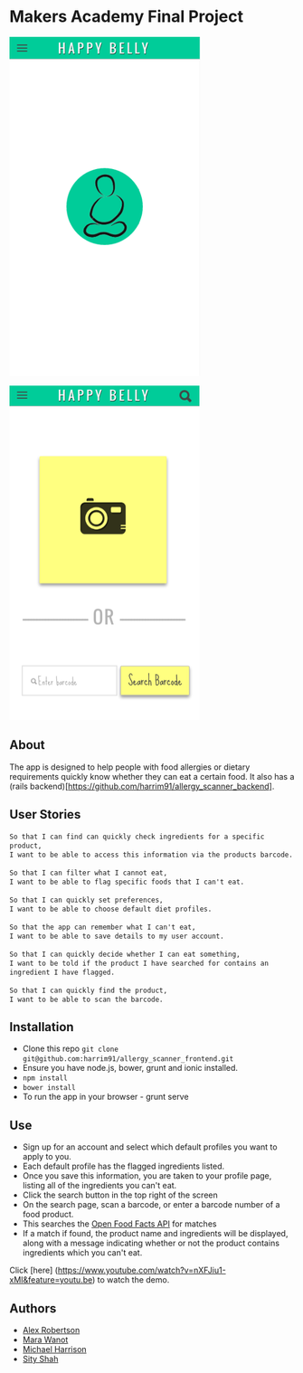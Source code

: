 # Makers Academy Final Project

![homepage](app/images/homepage.png)  


![scanner](app/images/scan.png)


About
-----

The app is designed to help people with food allergies or dietary requirements quickly know whether they can eat a certain food.
It also has a (rails backend)[https://github.com/harrim91/allergy_scanner_backend].

User Stories
------------
```
So that I can find can quickly check ingredients for a specific product,
I want to be able to access this information via the products barcode.

So that I can filter what I cannot eat,
I want to be able to flag specific foods that I can't eat.

So that I can quickly set preferences,
I want to be able to choose default diet profiles.

So that the app can remember what I can't eat,
I want to be able to save details to my user account.

So that I can quickly decide whether I can eat something,
I want to be told if the product I have searched for contains an ingredient I have flagged.

So that I can quickly find the product,
I want to be able to scan the barcode.

```

Installation
-------
- Clone this repo `git clone git@github.com:harrim91/allergy_scanner_frontend.git`
- Ensure you have node.js, bower, grunt and ionic installed.
- `npm install`
- `bower install`
- To run the app in your browser - grunt serve

Use
-------
- Sign up for an account and select which default profiles you want to apply to you.
- Each default profile has the flagged ingredients listed.
- Once you save this information, you are taken to your profile page, listing all of the ingredients you can't eat.
- Click the search button in the top right of the screen
- On the search page, scan a barcode, or enter a barcode number of a food product.
- This searches the [Open Food Facts API](http://world.openfoodfacts.org/data) for matches
- If a match if found, the product name and ingredients will be displayed, along with a message indicating whether or not the product contains ingredients which you can't eat.

Click [here] (https://www.youtube.com/watch?v=nXFJiu1-xMI&feature=youtu.be) to watch the demo.


Authors
-------
- [Alex Robertson](https://github.com/OMGDuke)
- [Mara Wanot](https://github.com/GeekG1rl)
- [Michael Harrison](https://github.com/harrim91)
- [Sity Shah](https://github.com/sitypop)
